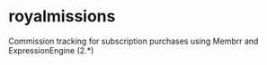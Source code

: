 # royalmissions
Commission tracking for subscription purchases using Membrr and ExpressionEngine (2.*)

